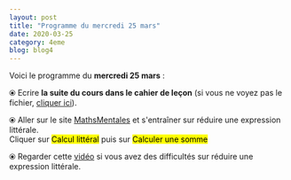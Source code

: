 ```yaml
---
layout: post
title: "Programme du mercredi 25 mars"
date: 2020-03-25
category: 4eme
blog: blog4
---
```


Voici le programme du <b>mercredi 25 mars</b> :

⦿ Ecrire <b>la suite du cours dans le cahier de leçon</b> (si vous ne voyez pas le fichier, <a href="/cours/4eme/4eme_chapitre_4_calcul_littéral_v2.pdf">cliquer ici</a>). 

<object data="/cours/4eme/4eme_chapitre_4_calcul_littéral_v2.pdf" width="100%" height="500" type='application/pdf'></object>

⦿ Aller sur le site <a href="http://mathsmentales.net/">MathsMentales</a> et s'entraîner sur réduire une expression littérale.
<br>
Cliquer sur <mark>Calcul littéral</mark> puis sur <mark>Calculer une somme</mark>
  
⦿ Regarder cette <a class="video" href="https://youtu.be/qEUb4IU-HiY">vidéo</a> si vous avez des difficultés sur réduire une expression littérale.
